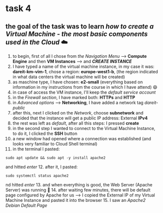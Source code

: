 # task 4
## the goal of the task was to learn *how to create a Virtual Machine - the most basic components used in the Cloud* :cloud:
1. to begin, first of all I chose from *the Navigation Menu* --> **Compute Engine** and then **VM Instances** --> and ***CREATE INSTANCE***
2. I have typed a name of the virtual machine instance, in my case it was: **dareit-km-vim-1**, chose a region: **europe-west1-b**, (the region indicated in what data centers the virtual machine will be created)
3. as maschine type, I have chosen: **e2-small** (everything based on information in my instructions from the course in which I have attend) 😄
4. in case of access the VM instance, I'll keep the *default service account*
5. in the *Firewall section*, I have marked both: **HTTPs** and **HTTP**
6. in *Advanced options* --> **Networking**, I have added a network tag *dareit-public*
7. after this, next I clicked on the *Network*, choose **subnetwork** and decided that the instance will get a public IP address: External **IPv4**
8. the rest was left as *default*, after all this steps: I pressed **create**
9. in the second step I wanted to connect to the Virtual Machine Instance, to do it, I clicked the **SSH** button
10. a new window had opened where a connection was established (and looks very familiar to Cloud Shell terminal)
11. in the terminal I pasted:
```
sudo apt update && sudo apt -y install apache2
```
and hitted *enter*
12. after it, I pasted:
```
sudo systemctl status apache2
```
nd hitted *enter*
13. and when everything is good, the Web Server (Apache Server) was running 🚀
14. after waiting few minutes, there will be default page configured by Apache for us --> I copied the External IP of my Virtual Machine Instance and pasted it into the browser
15. I saw an *Apache2 Debian Default Page*
